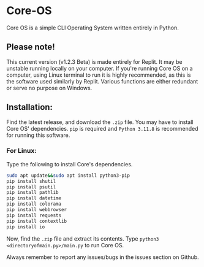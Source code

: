 # Core-OS
Core OS is a simple CLI Operating System written entirely in Python.

## Please note!
This current version (v1.2.3 Beta) is made entirely for Replit. It may be unstable running locally on your computer. If you're running Core OS on a computer, using Linux terminal to run it is highly recommended, as this is the software used similarly by Replit.
Various functions are either redundant or serve no purpose on Windows.

## Installation:
Find the latest release, and download the ```.zip``` file. 
You may have to install Core OS' dependencies. 
```pip``` is required and ```Python 3.11.8``` is recommended for running this software.

### For Linux:
Type the following to install Core's dependencies.

```sh
sudo apt update&&sudo apt install python3-pip
pip install shutil
pip install psutil
pip install pathlib
pip install datetime
pip install colorama
pip install webbrowser
pip install requests
pip install contextlib
pip install io
```

Now, find the ```.zip``` file and extract its contents.
Type ```python3 <directoryofmain.py>/main.py``` to run Core OS.

Always remember to report any issues/bugs in the issues section on Github.
